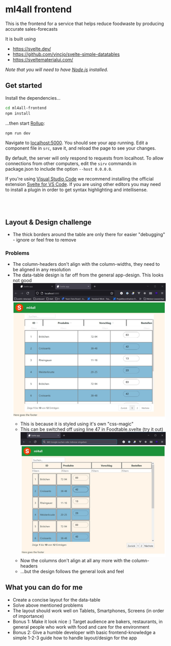 
# ml4all frontend

This is the frontend for a service that helps reduce foodwaste by producing accurate sales-forecasts

It is built using 
- https://svelte.dev/
- https://github.com/vincjo/svelte-simple-datatables
- https://sveltematerialui.com/

*Note that you will need to have [Node.js](https://nodejs.org) installed.*


## Get started

Install the dependencies...

```bash
cd ml4all-frontend
npm install
```

...then start [Rollup](https://rollupjs.org):

```bash
npm run dev
```

Navigate to [localhost:5000](http://localhost:5000). You should see your app running. Edit a component file in `src`, save it, and reload the page to see your changes.

By default, the server will only respond to requests from localhost. To allow connections from other computers, edit the `sirv` commands in package.json to include the option `--host 0.0.0.0`.

If you're using [Visual Studio Code](https://code.visualstudio.com/) we recommend installing the official extension [Svelte for VS Code](https://marketplace.visualstudio.com/items?itemName=svelte.svelte-vscode). If you are using other editors you may need to install a plugin in order to get syntax highlighting and intellisense.
\
&nbsp;
\
&nbsp;
\
&nbsp;

## Layout & Design challenge

- The thick borders around the table are only there for easier "debugging" - ignore or feel free to remove

### Problems
- The column-headers don't align with the column-widths, they need to be aligned in any resolution
- The data-table design is far off from the general app-design. This looks not good
![With css-magic](table1.jpg "With css-magic")
    - This is because it is styled using it's own "css-magic"
    - This can be switched off using line 47 in Foodtable.svelte (try it out)
![Without css-magic](table2.jpg "Without css-magic")
    - Now the columns don't align at all any more with the column-headers
    - ...but the design follows the general look and feel

## What you can do for me
- Create a concise layout for the data-table
- Solve above mentioned problems
- The layout should work well on Tablets, Smartphones, Screens (in order of importance)
- Bonus 1: Make it look nice :) Target audience are bakers, restaurants, in general people who work with food and care for the environment
- Bonus 2: Give a humble developer with basic frontend-knowledge a simple 1-2-3 guide how to handle layout/design for the app
